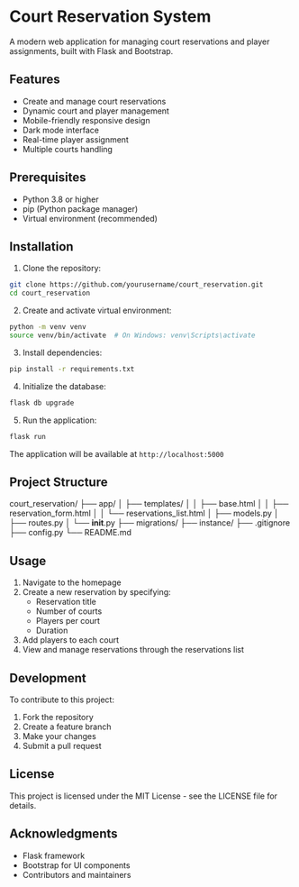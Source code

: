# Court Reservation System

A modern web application for managing court reservations and player assignments, built with Flask and Bootstrap.

## Features

- Create and manage court reservations
- Dynamic court and player management
- Mobile-friendly responsive design
- Dark mode interface
- Real-time player assignment
- Multiple courts handling

## Prerequisites

- Python 3.8 or higher
- pip (Python package manager)
- Virtual environment (recommended)

## Installation

1. Clone the repository:
```bash
git clone https://github.com/yourusername/court_reservation.git
cd court_reservation
```

2. Create and activate virtual environment:
```bash
python -m venv venv
source venv/bin/activate  # On Windows: venv\Scripts\activate
```

3. Install dependencies:
```bash
pip install -r requirements.txt
```

4. Initialize the database:
```bash
flask db upgrade
```

5. Run the application:
```bash
flask run
```

The application will be available at `http://localhost:5000`

## Project Structure
court_reservation/
├── app/
│   ├── templates/
│   │   ├── base.html
│   │   ├── reservation_form.html
│   │   └── reservations_list.html
│   ├── models.py
│   ├── routes.py
│   └── __init__.py
├── migrations/
├── instance/
├── .gitignore
├── config.py
└── README.md

## Usage

1. Navigate to the homepage
2. Create a new reservation by specifying:
   - Reservation title
   - Number of courts
   - Players per court
   - Duration
3. Add players to each court
4. View and manage reservations through the reservations list

## Development

To contribute to this project:

1. Fork the repository
2. Create a feature branch
3. Make your changes
4. Submit a pull request

## License

This project is licensed under the MIT License - see the LICENSE file for details.

## Acknowledgments

- Flask framework
- Bootstrap for UI components
- Contributors and maintainers